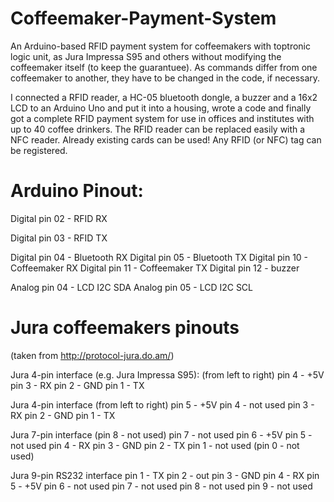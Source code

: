 Coffeemaker-Payment-System
==========================

An Arduino-based RFID payment system for coffeemakers with toptronic logic unit, as Jura Impressa S95 and others without modifying the coffeemaker itself (to keep the guarantuee). 
As commands differ from one coffeemaker to another, they have to be changed in the code, if necessary. 

I connected a RFID reader, a HC-05 bluetooth dongle, a buzzer and a 16x2 LCD to an Arduino Uno and put it into a housing, wrote a code and finally got a complete RFID payment system for use in offices and institutes with up to 40 coffee drinkers. The RFID reader can be replaced easily with a NFC reader. Already existing cards can be used! Any RFID (or NFC) tag can be registered. 

Arduino Pinout:
===============
Digital pin 02 - RFID RX

Digital pin 03 - RFID TX

Digital pin 04 - Bluetooth RX
Digital pin 05 - Bluetooth TX
Digital pin 10 - Coffeemaker RX
Digital pin 11 - Coffeemaker TX
Digital pin 12 - buzzer

Analog pin 04 - LCD I2C SDA
Analog pin 05 - LCD I2C SCL


Jura coffeemakers pinouts
=========================
(taken from http://protocol-jura.do.am/)

Jura 4-pin interface (e.g. Jura Impressa S95):
(from left to right)
pin 4 - +5V
pin 3 - RX
pin 2 - GND
pin 1 - TX

Jura 4-pin interface
(from left to right)
pin 5 - +5V
pin 4 - not used
pin 3 - RX
pin 2 - GND
pin 1 - TX

Jura 7-pin interface
(pin 8 - not used)
pin 7 - not used
pin 6 - +5V
pin 5 - not used
pin 4 - RX
pin 3 - GND
pin 2 - TX
pin 1 - not used
(pin 0 - not used)

Jura 9-pin RS232 interface
pin 1 - TX
pin 2 - out
pin 3 - GND
pin 4 - RX
pin 5 - +5V
pin 6 - not used
pin 7 - not used
pin 8 - not used
pin 9 - not used

